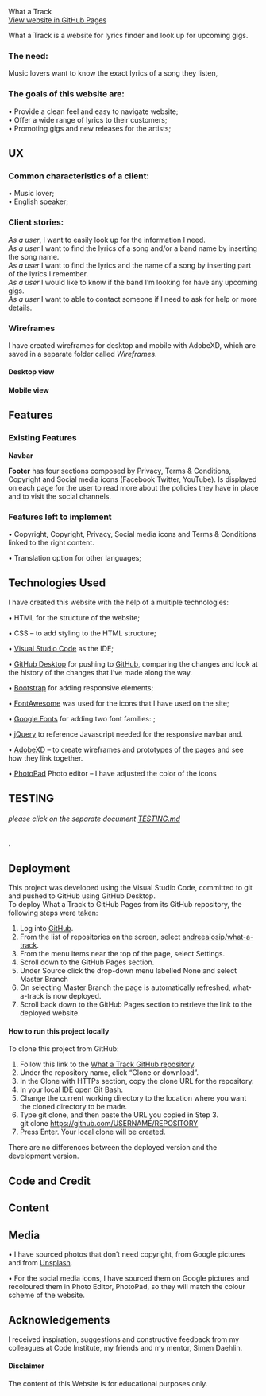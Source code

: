 <p>What a Track<br>
<a href="https://andreeaiosip.github.io/what-a-track">View website in GitHub Pages</a></p>
<p>What a Track is a website for lyrics finder and look up for upcoming gigs.</p>
<h3><a id="The_need_5"></a>The need:</h3>
<p>Music lovers want to know the exact lyrics of a song they listen,</p>
<h3><a id="The_goals_of_this_website_are_8"></a>The goals of this website are:</h3>
<p>•   Provide a clean feel and easy to navigate website;<br>
•   Offer a wide range of lyrics to their customers;<br>
•   Promoting gigs and new releases for the artists;</p>
<h2><a id="UX_13"></a>UX</h2>
<h3><a id="Common_characteristics_of_a_client_16"></a>Common characteristics of a client:</h3>
<p>•   Music lover;<br>
•   English speaker;</p>
<h3><a id="Client_stories_22"></a>Client stories:</h3>
<p><em>As a user</em>, I want to easily look up for the information I need.<br>
<em>As a user</em> I want to find the lyrics of a song and/or a band name by inserting the song name.<br>
<em>As a user</em> I want to find the lyrics and the name of a song by inserting part of the lyrics I remember.<br>
<em>As a user</em> I would like to know if the band I’m looking for have any upcoming gigs.<br>
<em>As a user</em> I want to able to contact someone if I need to ask for help or more details.</p>
<h3><a id="Wireframes_29"></a>Wireframes</h3>
<p>I have created wireframes for desktop and mobile with AdobeXD, which are saved in a separate folder called <em>Wireframes</em>.</p>
<h4><a id="Desktop_view_32"></a>Desktop view</h4>
<h4><a id="Mobile_view_35"></a>Mobile view</h4>
<h2><a id="Features_38"></a>Features</h2>
<h3><a id="Existing_Features_40"></a>Existing Features</h3>
<p><strong>Navbar</strong></p>
<p><strong>Footer</strong> has four sections composed by Privacy, Terms &amp; Conditions, Copyright and Social media icons (Facebook Twitter, YouTube). Is displayed on each page for the user to read more about the policies they have in place and to visit the social channels.</p>
<h3><a id="Features_left_to_implement_48"></a>Features left to implement</h3>
<p>•   Copyright, Copyright, Privacy, Social media icons and Terms &amp; Conditions linked to the right content.</p>
<p>•   Translation option for other languages;</p>
<h2><a id="Technologies_Used_54"></a>Technologies Used</h2>
<p>I have created this website with the help of a multiple technologies:</p>
<p>•   HTML for the structure of the website;</p>
<p>•   CSS – to add styling to the HTML structure;</p>
<p>•   <a href="https://code.visualstudio.com/">Visual Studio Code</a> as the IDE;</p>
<p>•   <a href="https://desktop.github.com/">GitHub Desktop</a> for pushing to <a href="https://github.com/andreeaiosip">GitHub</a>, comparing the changes  and look at the history of the changes that I’ve made along the way.</p>
<p>•   <a href="https://getbootstrap.com/">Bootstrap</a> for adding responsive elements;</p>
<p>•   <a href="https://fontawesome.com/icons?d=gallery">FontAwesome</a> was used for the icons that I have used on the site;</p>
<p>•   <a href="https://fonts.google.com/">Google Fonts</a> for adding two font families: ;</p>
<p>•   <a href="https://jquery.com/">jQuery</a> to reference Javascript needed for the responsive navbar and.</p>
<p>•   <a href="https://www.adobe.com/ie/products/xd.html">AdobeXD</a> – to create wireframes and prototypes of the pages and see how they link together.</p>
<p>•   <a href="https://www.nchsoftware.com/photoeditor/index.html">PhotoPad</a> Photo editor – I have adjusted the color of the icons</p>
<h2><a id="TESTING_77"></a>TESTING</h2>
<h6><a id="please_click_on_the_separate_document_TESTINGmdTESTINGmd_78"></a>please click on the separate document <a href="TESTING.md">TESTING.md</a></h6>
<p>.</p>
<h2><a id="Deployment_80"></a>Deployment</h2>
<p>This project was developed using the Visual Studio Code, committed to git and pushed to GitHub using GitHub Desktop.<br>
To deploy What a Track to GitHub Pages from its GitHub repository, the following steps were taken:</p>
<ol>
<li>Log into <a href="https://github.com/">GitHub</a>.</li>
<li>From the list of repositories on the screen, select <a href="https://github.com/andreeaiosip/what-a-track">andreeaiosip/what-a-track</a>.</li>
<li>From the menu items near the top of the page, select Settings.</li>
<li>Scroll down to the GitHub Pages section.</li>
<li>Under Source click the drop-down menu labelled None and select Master Branch</li>
<li>On selecting Master Branch the page is automatically refreshed, what-a-track is now deployed.</li>
<li>Scroll back down to the GitHub Pages section to retrieve the link to the deployed website.</li>
</ol>
<h4><a id="How_to_run_this_project_locally_91"></a>How to run this project locally</h4>
<p>To clone this project from GitHub:</p>
<ol>
<li>Follow this link to the <a href="https://github.com/andreeaiosip/what-a-track">What a Track GitHub repository</a>.</li>
<li>Under the repository name, click “Clone or download”.</li>
<li>In the Clone with HTTPs section, copy the clone URL for the repository.</li>
<li>In your local IDE open Git Bash.</li>
<li>Change the current working directory to the location where you want the cloned directory to be made.</li>
<li>Type git clone, and then paste the URL you copied in Step 3.<br>
git clone <a href="https://github.com/USERNAME/REPOSITORY">https://github.com/USERNAME/REPOSITORY</a></li>
<li>Press Enter. Your local clone will be created.</li>
</ol>
<p>There are no differences between the deployed version and the development version.</p>
<h2><a id="Code_and_Credit_104"></a>Code and Credit</h2>
<h2><a id="Content_107"></a>Content</h2>
<h2><a id="Media_109"></a>Media</h2>
<p>•   I have sourced photos that don’t need copyright, from Google pictures and from <a href="https://unsplash.com/">Unsplash</a>.</p>
<p>•   For the social media icons, I have sourced them on Google pictures and recoloured them in Photo Editor, PhotoPad, so they will match the colour scheme of the website.</p>
<h2><a id="Acknowledgements_114"></a>Acknowledgements</h2>
<p>I received inspiration, suggestions and constructive feedback from my colleagues at Code Institute, my friends and my mentor, Simen Daehlin.</p>
<h4><a id="Disclaimer_117"></a>Disclaimer</h4>
<p>The content of this Website is for educational purposes only.</p>
